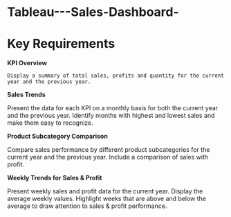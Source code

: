 # Tableau---Sales-Dashboard-

# Key Requirements
**KPI Overview**

	Display a summary of total sales, profits and quantity for the current year and the previous year.
 
**Sales Trends**

Present the data for each KPI on a monthly basis for both the current year and the previous year.
Identify months with highest and lowest sales and make them easy to recognize.

**Product Subcategory Comparison**

Compare sales performance by different product subcategories for the current year and the previous year.
Include a comparison of sales with profit.

**Weekly Trends for Sales & Profit**

Present weekly sales and profit data for the current year.
Display the average weekly values.
Highlight weeks that are above and below the average to draw attention to sales & profit performance.

